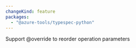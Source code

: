 ```yaml
---
changeKind: feature
packages:
  - "@azure-tools/typespec-python"
---
```


Support @override to reorder operation parameters